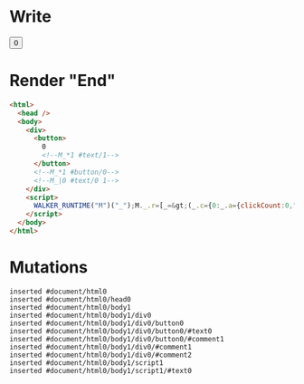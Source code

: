 # Write
  <div><button>0<!--M_*1 #text/1--></button><!--M_*1 #button/0--><!--M_|0 #text/0 1--></div><script>WALKER_RUNTIME("M")("_");M._.r=[_=>(_.c={0:_.a={clickCount:0,"#text/0!":_.b={}},1:_.b},_.a["#text/0("]=_._["packages/translator-tags/src/__tests__/fixtures/basic-nested-scope-if/template.marko_1_renderer"](_.a),_.b._=_.a,_.c),1,"packages/translator-tags/src/__tests__/fixtures/basic-nested-scope-if/template.marko_1_clickCount",0];M._.w()</script>


# Render "End"
```html
<html>
  <head />
  <body>
    <div>
      <button>
        0
        <!--M_*1 #text/1-->
      </button>
      <!--M_*1 #button/0-->
      <!--M_|0 #text/0 1-->
    </div>
    <script>
      WALKER_RUNTIME("M")("_");M._.r=[_=&gt;(_.c={0:_.a={clickCount:0,"#text/0!":_.b={}},1:_.b},_.a["#text/0("]=_._["packages/translator-tags/src/__tests__/fixtures/basic-nested-scope-if/template.marko_1_renderer"](_.a),_.b._=_.a,_.c),1,"packages/translator-tags/src/__tests__/fixtures/basic-nested-scope-if/template.marko_1_clickCount",0];M._.w()
    </script>
  </body>
</html>
```

# Mutations
```
inserted #document/html0
inserted #document/html0/head0
inserted #document/html0/body1
inserted #document/html0/body1/div0
inserted #document/html0/body1/div0/button0
inserted #document/html0/body1/div0/button0/#text0
inserted #document/html0/body1/div0/button0/#comment1
inserted #document/html0/body1/div0/#comment1
inserted #document/html0/body1/div0/#comment2
inserted #document/html0/body1/script1
inserted #document/html0/body1/script1/#text0
```